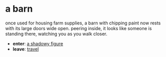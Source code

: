 # a barn

once used for housing farm supplies, a barn with chipping paint now rests with its large doors wide open. peering inside, it looks like someone is standing there, watching you as you walk closer.

- **enter**: [a shadowy figure](a-shadowy-figure-m45mb0.md)
- **leave**: [travel](travel-travel.md)
